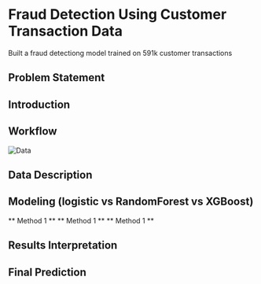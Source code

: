 # Fraud Detection Using Customer Transaction Data
Built a fraud detectiong model trained on 591k customer transactions

## Problem Statement

## Introduction

## Workflow

![Data](https://user-images.githubusercontent.com/32847030/65382701-eab09b00-dcd8-11e9-8b2a-bf08914504a6.jpg)


## Data Description

## Modeling (logistic vs RandomForest vs XGBoost)

** Method 1 **
** Method 1 **
** Method 1 **

## Results Interpretation

## Final Prediction
